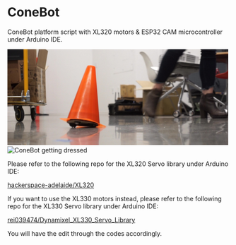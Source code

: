 # ConeBot
ConeBot platform script with XL320 motors &amp; ESP32 CAM microcontroller under Arduino IDE.

<img src="ConeBot_capture.jpg" alt="ConeBot" width="500"/>

<img src="ConeBot.gif" alt="ConeBot getting dressed" width="500"/>

Please refer to the following repo for the XL320 Servo library under Arduino IDE:

[hackerspace-adelaide/XL320](https://github.com/hackerspace-adelaide/XL320)

If you want to use the XL330 motors instead, please refer to the following repo for the XL330 Servo library under Arduino IDE:

[rei039474/Dynamixel_XL330_Servo_Library](https://github.com/rei039474/Dynamixel_XL330_Servo_Library)

You will have the edit through the codes accordingly.
